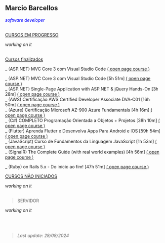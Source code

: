 ## Marcio Barcellos 
<span style="color:blue">*software developer*</span>
<br><br>



<ins>CURSOS EM PROGRESSO</ins><br>

*working on it*
<br><br>



<ins>Cursos finalizados</ins><br>

_ (ASP.NET) MVC Core 3 com Visual Studio Code
<a href="https://www.udemy.com/course/aspnet-mvc-core-3-com-visual-studio-code/" target="_blank">( open page course )</a>


_ (ASP.NET) MVC Core 3 com Visual Studio Code [5h 51m]
[( open page course )](https://www.udemy.com/course/aspnet-mvc-core-3-com-visual-studio-code/)<br>
_ (ASP.NET) Single-Page Application with ASP.NET & jQuery Hands-On [3h 28m]
[( open page course )](https://www.udemy.com/course/single-page-application-with-aspnet-jquery-hands-on/)<br>
_ (AWS) Certificação AWS Certified Developer Associate DVA-C01 [16h 50m]
[( open page course )](https://www.udemy.com/course/certificacao-amazon-aws-certified-developer-associate-2020/)<br>
_ (Azure) Certificação Microsoft AZ-900 Azure Fundamentals [4h 16m]
[( open page course )](https://www.udemy.com/course/az-900-preparacao-para-o-exame-microsoft-azure-fundamentals/)<br>
_ (C#) COMPLETO Programação Orientada a Objetos + Projetos [38h 10m]
[( open page course )](https://www.udemy.com/course/programacao-orientada-a-objetos-csharp/)<br>
_ (Flutter) Aprenda Flutter e Desenvolva Apps Para Android e IOS [59h 54m]
[( open page course )](https://www.udemy.com/course/curso-flutter/)<br>
_ (JavaScript) Curso de Fundamentos da Linguagem JavaScript [1h 53m]
[( open page course )](https://www.udemy.com/course/curso-de-fundamentos-da-linguagem-javascript/)<br>
_ (SignalR) The Complete Guide (with real world examples) [4h 56m]
[( open page course )](https://www.udemy.com/course/signalr-the-complete-guide/)<br>

_ (Ruby) on Rails 5.x - Do início ao fim! [47h 51m]
[( open page course )](https://www.udemy.com/course/rubyonrails-5x/)<br>




<ins>CURSOS NÃO INICIADOS</ins><br>


*working on it*
<br><br>

> SERVIDOR

*working on it*
<br><br><br><br>


<!--
URL: [**projectdev.services**](https://projectdev.services/)<br />
VM com linux - pro link ref contabo
VM (EC2) na Contabo<br />
NGINX, PHP, phpMyAdmin, MariaDB<br />
-->

<!--
- [x] Configurar para rodar aplicações PHP (CI/CD) 
- [x] Configurar para rodar aplicações C# (CI/CD)
- [x] Configurar para rodar aplicações Python (CI/CD)
- [x] Configurar para rodar aplicações Java (CI/CD)
- [x] Configurar para rodar aplicações Ruby (CI/CD)
-->

<!--
![alt text](https://github.com/wiz2k20/wiz2k20/blob/main/atual.jpg?raw=true)
-->

> <em>Last update: 28/08/2024</em>

<!--

- 🔭 I’m currently working on ...
- 🌱 I’m currently learning ...
- 👯 I’m looking to collaborate on ...
- 🤔 I’m looking for help with ...
- 💬 Ask me about ...
- 📫 How to reach me: ...
- 😄 Pronouns: ...
- ⚡ Fun fact: ...
-->
